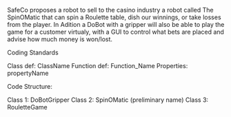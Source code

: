 SafeCo proposes a robot to sell to the casino industry a robot called The SpinOMatic that can spin a Roulette table, dish our winnings, or take losses from the player. In Adition
a DoBot with a gripper will also be able to play the game for a customer virtualy, with a GUI to control what bets are placed and advise how much money is won/lost.

Coding Standards

Class def: ClassName
Function def: Function_Name
Properties: propertyName


Code Structure:

Class 1: DoBotGripper
Class 2: SpinOMatic (preliminary name)
Class 3: RouletteGame
